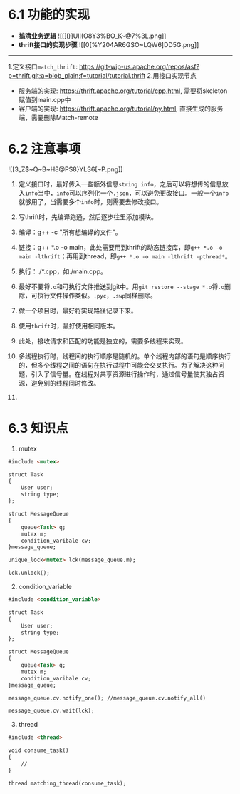 # 6.1 功能的实现
- **搞清业务逻辑**
![[]I}]UII(O8Y3%BO_K~@7%3L.png]]
- **thrift接口的实现步骤**
![[0[%Y204AR6GSO~LQW6]DD5G.png]]
---
1.定义接口`match_thrift`: https://git-wip-us.apache.org/repos/asf?p=thrift.git;a=blob_plain;f=tutorial/tutorial.thrift
2.用接口实现节点
- 服务端的实现: https://thrift.apache.org/tutorial/cpp.html, 需要将skeleton赋值到main.cpp中
- 客户端的实现: https://thrift.apache.org/tutorial/py.html, 直接生成的服务端，需要删除Match-remote

# 6.2 注意事项
![[3_Z$~Q~B~H8@PS8}YLS6[~P.png]]
1. 定义接口时，最好传入一些额外信息`string info`，之后可以将想传的信息放入`info`当中，`info`可以序列化一个`.json`，可以避免更改接口。一般一个`info`就够用了，当需要多个`info`时，则需要去修改接口。

2. 写thrift时，先编译跑通，然后逐步往里添加模块。

3. 编译：g++ -c "所有想编译的文件"。

4. 链接：g++ \*.o -o main，此处需要用到thrift的动态链接库，即`g++ *.o -o main -lthrift`；再用到thread，即`g++ *.o -o main -lthrift -pthread*`。

5. 执行：./\*.cpp，如./main.cpp。

6. 最好不要将`.o`和可执行文件推送到git中。用`git restore --stage *.o`将`.o`删除，可执行文件操作类似。`.pyc`，`.swp`同样删除。

7. 做一个项目时，最好将实现路径记录下来。

8. 使用`thrift`时，最好使用相同版本。

9. 此处，接收请求和匹配的功能是独立的，需要多线程来实现。

10. 多线程执行时，线程间的执行顺序是随机的。单个线程内部的语句是顺序执行的，但多个线程之间的语句在执行过程中可能会交叉执行。为了解决这种问题，引入了信号量。在线程对共享资源进行操作时，通过信号量使其独占资源，避免别的线程同时修改。

11. 



# 6.3 知识点
1. mutex
```md
#include <mutex>

struct Task
{
	User user;
	string type;
};

struct MessageQueue
{
	queue<Task> q;
	mutex m;
	condition_varibale cv;
}message_queue;

unique_lock<mutex> lck(message_queue.m);

lck.unlock();
```
2. condition_variable
```md
#include <condition_variable>

struct Task
{
	User user;
	string type;
};

struct MessageQueue
{
	queue<Task> q;
	mutex m;
	condition_varibale cv;
}message_queue;

message_queue.cv.notify_one(); //message_queue.cv.notify_all()

message_queue.cv.wait(lck);
```
3. thread
```md
#include <thread>

void consume_task()
{
	//
}

thread matching_thread(consume_task);
```





